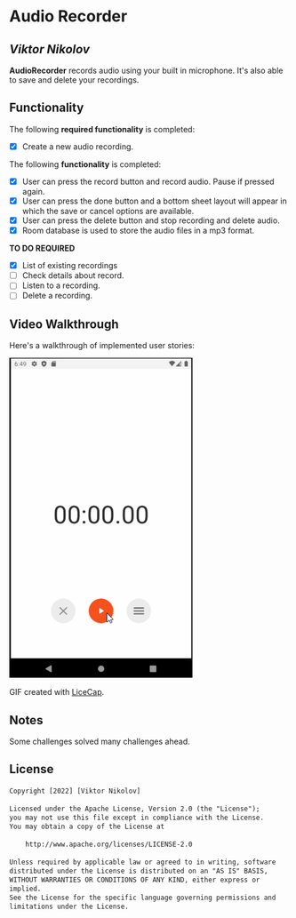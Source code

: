 # Audio Recorder

## *Viktor Nikolov*

**AudioRecorder** records audio using your built in microphone. It's also able to save and delete your recordings.

## Functionality

The following **required functionality** is completed:
* [x] Create a new audio recording.

The following **functionality** is completed:
* [x] User can press the record button and record audio. Pause if pressed again.
* [x] User can press the done button and a bottom sheet layout will appear in which the save or cancel options are available.
* [x] User can press the delete button and stop recording and delete audio.
* [x] Room database is used to store the audio files in a mp3 format.

**TO DO REQUIRED**
* [x] List of existing recordings
* [ ] Check details about record.
* [ ] Listen to a recording.
* [ ] Delete a recording.

## Video Walkthrough

Here's a walkthrough of implemented user stories:

<img src='https://github.com/viktornikolov069/Audio-Recorder/blob/main/audio_recorder_2.gif' title='Video Walkthrough' width='' alt='Video Walkthrough' />

GIF created with [LiceCap](http://www.cockos.com/licecap/).

## Notes

Some challenges solved many challenges ahead.

## License

    Copyright [2022] [Viktor Nikolov]

    Licensed under the Apache License, Version 2.0 (the "License");
    you may not use this file except in compliance with the License.
    You may obtain a copy of the License at

        http://www.apache.org/licenses/LICENSE-2.0

    Unless required by applicable law or agreed to in writing, software
    distributed under the License is distributed on an "AS IS" BASIS,
    WITHOUT WARRANTIES OR CONDITIONS OF ANY KIND, either express or implied.
    See the License for the specific language governing permissions and
    limitations under the License.
